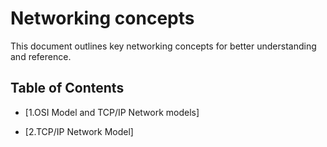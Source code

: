 # Networking concepts


This document outlines key networking concepts for better understanding and reference.

## Table of Contents

- [1.OSI Model and TCP/IP Network models]

- [2.TCP/IP Network Model]

  

